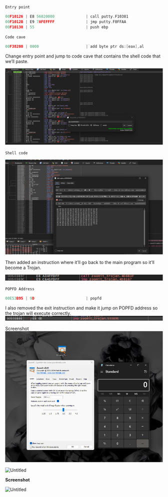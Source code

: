 `Entry point`

```c
00F10126 | E8 56020000              | call putty.F10381                       |
00F1012B | E9 7AFEFFFF              | jmp putty.F0FFAA                        |
00F10130 | 55                       | push ebp                                |
```

`Code cave`

```c
00F38200 | 0000                     | add byte ptr ds:[eax],al                |
```

Change entry point and jump to code cave that contains the shell code that we’ll paste.

![Untitled](img1.png)

`Shell code`

![Untitled](img2.png)

Then added an instruction where it’ll go back to the main program so it’ll become a Trojan.

![Untitled](img3.png)

`POPFD Address`

```c
00E53B95 | 9D                       | popfd                                   |
```

I also removed the exit instruction and make it jump on POPFD address so the trojan will execute correctly.
![Untitled](img4.png)

Screenshot
![Untitled](img5.png)

![Untitled](https://prod-files-secure.s3.us-west-2.amazonaws.com/57908592-c957-480d-89fc-eabd44c65a07/97adec40-af34-4410-9588-14006e83b632/Untitled.png)

**Screenshot**

![Untitled](https://prod-files-secure.s3.us-west-2.amazonaws.com/57908592-c957-480d-89fc-eabd44c65a07/61b10792-33b1-46e4-bb5d-4190b4efc5f3/Untitled.png)

